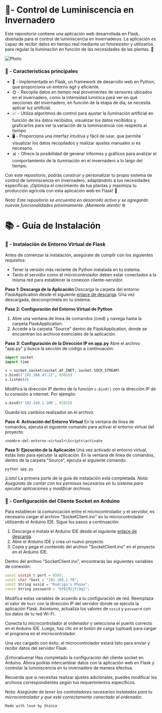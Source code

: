 # 🌿- Control de Luminiscencia en Invernadero

Este repositorio contiene una aplicación web desarrollada en Flask, diseñada para el control de luminiscencia en invernaderos. La aplicación es capaz de recibir datos en tiempo real mediante un fotoresistor y utilizarlos para regular la iluminación en función de las necesidades de las plantas. 🌱

![Photo](https://i.imgur.com/PNguLgR.png)

### 🚀 - Características principales 
- 🐍 - Implementada en Flask, un framework de desarrollo web en Python, que proporciona un entorno ágil y eficiente. 
- 🌞 - Recopila datos en tiempo real provenientes de sensores ubicados en el invernadero, como la intensidad lumínica para ver en qué secciones del invernadero, en función de la etapa de día, se necesita aplicar luz artificial. 
- 📈 - Utiliza algoritmos de control para ajustar la iluminación artificial en función de los datos recibidos, visualizar los datos recibidos y graficarlos para ver la variación de la luminiscencia con respecto al tiempo 
- 🖥️ - Proporciona una interfaz intuitiva y fácil de usar, que permite visualizar los datos recopilados y realizar ajustes manuales si es necesario. 
- 📊 - Ofrece la posibilidad de generar informes y gráficos para analizar el comportamiento de la iluminación en el invernadero a lo largo del tiempo. 

Con este repositorio, podrás construir y personalizar tu propio sistema de control de luminiscencia en invernadero, adaptándolo a tus necesidades específicas. ¡Optimiza el crecimiento de tus plantas y maximiza tu producción agrícola con esta aplicación web en Flask! 🌼

*Nota: Este repositorio se encuentra en desarrollo activo y se agregarán nuevas funcionalidades próximamente. ¡Mantente atento!* ⚙️

# 📚 - Guía de Instalación

### 🐍 - Instalación de Entorno Virtual de Flask

Antes de comenzar la instalación, asegúrate de cumplir con los siguientes requisitos:
- Tener la versión más reciente de Python instalada en tu sistema.
- Tanto el servidor como el microcontrolador deben estar conectados a la misma red para establecer la conexión cliente-servidor.

**Paso 1: Descarga de la Aplicación**
Descarga la carpeta del entorno FlaskApplication desde el siguiente [enlace de descarga](https://github.com/LuisRodrigoBarbaNavarro/probable-engine). Una vez descargada, descomprímela en tu sistema.

**Paso 2: Configuración del Entorno Virtual de Python**
1. Abre una ventana de línea de comandos (cmd) y navega hasta la carpeta FlaskApplication.
2. Accede a la carpeta "Source" dentro de FlaskApplication, donde se encuentran los archivos esenciales de la aplicación.

**Paso 3: Configuración de la Dirección IP en app.py**
Abre el archivo "app.py" y busca la sección de código a continuación:
```python
import socket
import time

s = socket.socket(socket.AF_INET, socket.SOCK_STREAM)
s.bind(('192.168.43.22', 8585))
s.listen(0)
```
Modifica la dirección IP dentro de la función `s.bind()` con la dirección IP de tu conexión a internet. Por ejemplo:
```python
s.bind(('192.168.1.100', 8585))
```
Guarda los cambios realizados en el archivo.

**Paso 4: Activación del Entorno Virtual**
En la ventana de línea de comandos, ejecuta el siguiente comando para activar el entorno virtual del proyecto:
```
<nombre-del-entorno-virtual>\Scripts\activate
```
**Paso 5: Ejecución de la Aplicación**
Una vez activado el entorno virtual, estás listo para ejecutar la aplicación. En la ventana de línea de comandos, dentro de la carpeta "Source", ejecuta el siguiente comando:
```
python app.py
```
¡Listo! La primera parte de la guía de instalación está completada.
*Nota: Asegúrate de contar con los permisos necesarios en tu sistema para ejecutar aplicaciones y modificar archivos.*

### 🤖 - Configuración del Cliente Socket en Arduino

Para establecer la comunicación entre el microcontrolador y el servidor, es necesario cargar el archivo "SocketClient.ino" en tu microcontrolador utilizando el Arduino IDE. Sigue los pasos a continuación:

1. Descarga e instala el Arduino IDE desde el siguiente [enlace de descarga](https://www.arduino.cc/en/software).
2. Abre el Arduino IDE y crea un nuevo proyecto.
3. Copia y pega el contenido del archivo "SocketClient.ino" en el proyecto en el Arduino IDE.

Dentro del archivo "SocketClient.ino", encontrarás las siguientes variables de conexión:
```cpp
const uint16_t port = 8585;
const char *host = "192.168.1.70";
const String ussid = "Rodrigo's Phone";
const String password = "bf9292jfi9q1";
```
Modifica estas variables de acuerdo a tu configuración de red. Reemplaza el valor de `host` con la dirección IP del servidor donde se ejecuta la aplicación Flask. Asimismo, actualiza los valores de `ussid` y `password` con los datos de tu red Wi-Fi.

Conecta tu microcontrolador al ordenador y selecciona el puerto correcto en el Arduino IDE. Luego, haz clic en el botón de carga (upload) para cargar el programa en el microcontrolador.

Una vez cargado con éxito, el microcontrolador estará listo para enviar y recibir datos del servidor Flask.

¡Enhorabuena! Has completado la configuración del cliente socket en Arduino. Ahora podrás intercambiar datos con la aplicación web en Flask y controlar la luminiscencia en tu invernadero de manera efectiva.

Recuerda que si necesitas realizar ajustes adicionales, puedes modificar los archivos correspondientes según tus requerimientos específicos.

*Nota: Asegúrate de tener los controladores necesarios instalados para tu microcontrolador y que esté correctamente conectado al ordenador.*

```Made with love by Shinia```
